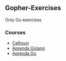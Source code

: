 ## Gopher-Exercises

Only Go exercises

### Courses
- [Calhoun](https://courses.calhoun.io/courses/cor_gophercises)
- [Aprenda Golang](https://www.udemy.com/course/aprenda-golang-do-zero-desenvolva-uma-aplicacao-completa/)
- [Aprenda Go](https://www.youtube.com/c/AprendaGo)
